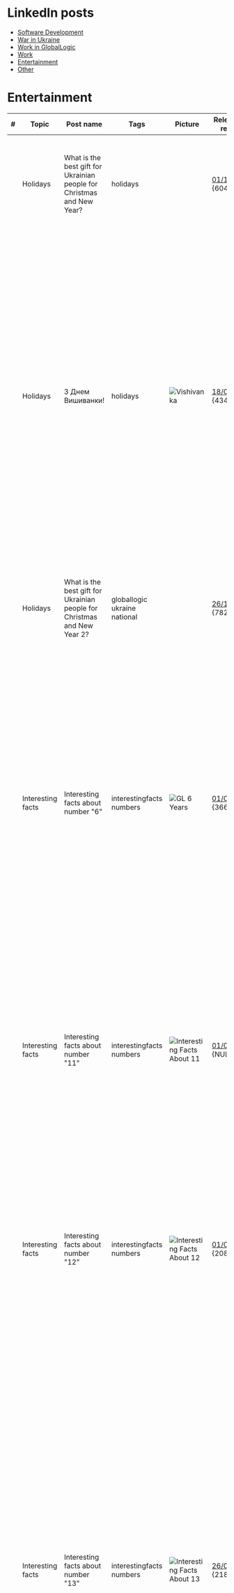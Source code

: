 # LinkedIn posts

- [Software Development](./MyLinkedInPosts_SoftwareDevelopment.md)
- [War in Ukraine](./MyLinkedInPosts_WarInUkraine.md)
- [Work in GlobalLogic](./MyLinkedInPosts_WorkInGL.md)
- [Work](./MyLinkedInPosts_Work.md)
- [Entertainment](./MyLinkedInPosts.md#entertainment)
- [Other](./MyLinkedInPosts.md#other)

# Entertainment

| # | Topic | Post name   | Tags           | Picture     | Release date, reactions |  Post    | Links         |
| - | ------|-------------|----------------|-------------|-------------------------|----------|:-------------:|
| | Holidays | What is the best gift for Ukrainian people for Christmas and New Year? | holidays | | [01/12/2022](https://www.linkedin.com/posts/dimanikulin_armukrainenow-warinukraine-activity-7012374950275637249-Wpcn?utm_source=share&utm_medium=member_desktop) {6049/13/9/0} | - Patriot defense system **8%**, - Atacms **16%**, - pUTINs visit of Kobzon concert **76%**. 173 votes. Any other options I forgot to mention?| |
|  | Holidays | З Днем Вишиванки! | holidays | <img src="./Images/Vishivanka.jpg" alt="Vishivanka" /> | [18/05/2023](https://www.linkedin.com/posts/dimanikulin_globallogic-ukraine-nationalholiday-activity-7064859572955398144-xxKg?utm_source=share&utm_medium=member_desktop) {4342/42/6/0} | Цю футболку-вишиванку я отримав завдяки GlobalLogic та Дню Незалежності України. У 2018 році мені надійшов лист від GlobalLogic з пропозицією обрати спортивний захід з переліку марафонів. Я обрав забіг у Пирогово, який відбувся 24 серпня 2018 року. Там я та ця яскрава футболка-вишиванка поєдналися. Фото було зроблено у офісі. До речі, шорти були блакитні.А у вас є цікаві історії, пов'язані з вишиванками? | |
|  | Holidays | What is the best gift for Ukrainian people for Christmas and New Year 2?| globallogic ukraine national | | [26/12/2022](https://www.linkedin.com/posts/dimanikulin_activity-7145329226500521984-2up9?utm_source=share&utm_medium=member_desktop) {7826/6/5/0} | - Taurus rockets **9%**; - Nuclear weapon **17%**; - pUTINs visit of Kobzon concert **74%**. 151 votes. Any other options I forgot to mention? | |
| | Interesting facts | Interesting facts about number "6" | interestingfacts numbers | <img src="./Images/GL6Years.png" alt="GL 6 Years" /> | [01/04/2023](https://www.linkedin.com/posts/dimanikulin_interestingfacts-numbers-globallogic-activity-7051457743555104769-pDkY?utm_source=share&utm_medium=member_desktop) {3663/15/4/0} | - In many cultures, 6 is considered to be a lucky number; - Six is the smallest perfect number, which means that the sum of its factors (1, 2, and 3) equals 6.; - The average human hand has six bones in each finger, except for the thumb, which has two bones; - I have reached the 6th Anniversary in GlobalLogic recently. Are there other facts? Something else? please share in comments other facts. | |
| | Interesting facts | Interesting facts about number "11" | interestingfacts numbers | <img src="./Images/InterestingFactsAbout11.jpg" alt="Interesting Facts About 11" /> | [01/08/2022](https://www.linkedin.com/posts/dimanikulin_interestingfacts-activity-6967512359246393344-drW-?utm_source=share&utm_medium=member_desktop) {NULL/7/2/0} | - 11 *11 = 121, 11* 111 = 1221, 1111 * 11 = 12221...; - Football team has 11 members; - Eleven is the name of main character in "Stranger Things" TV show; - I have reached 11 K connections now ) Are there other facts? Something else? please share in comments other facts.| |
| | Interesting facts | Interesting facts about number "12" | interestingfacts numbers | <img src="./Images/InterestingFactsAbout12.jpg" alt="Interesting Facts About 12" /> | [01/03/2023](https://www.linkedin.com/posts/dimanikulin_interestingfacts-activity-7031329081606483968-Xg3L?utm_source=share&utm_medium=member_desktop) {2083/3/5/0} | - 12 months in a year; - 12 hours visible on a clock; - 12 is a composite number, an even number, a natural number, and a whole number; - There are 12 stars on the flag of Europe. - Max 12 columns in Bootstrap row. ;) Something else? please share in comments other facts.| |
| | Interesting facts | Interesting facts about number "13" | interestingfacts numbers | <img src="./Images/InterestingFactsAbout13.jpg" alt="Interesting Facts About 13" /> | [26/09/2023](https://www.linkedin.com/posts/dimanikulin_interestingfacts-activity-7112326331484258304-C2fS?utm_source=share&utm_medium=member_desktop) {2189/8/1/0} | Usually, the number 13 is considered unlucky in many cultures. Here are some interesting facts about the number 13: - In some Western cultures, Friday the 13th is considered an especially unlucky day. - In some ancient cultures, this number was considered sacred and associated with the lunar and feminine cycles. It was seen as a symbol of fertility and good fortune. - In mathematics, 13 is considered a prime number, and it has some unique properties - a part of Pythagorean triples and a part of the Fibonacci sequence. - In Italian culture, this number is associated with good fortune. Are there other facts? | |
| | Interesting facts | Interesting facts about number "7" | interestingfacts numbers | <img src="./Images/InterestingFactsAbout7.png" alt="Interesting Facts About 7" /> | [26/03/2024](https://www.linkedin.com/posts/dimanikulin_numbers-interestingfacts-activity-7178308521065648130-rwAl?utm_source=share&utm_medium=member_desktop) {1587/5/3/0} | As you might know the number 7 has a rich history and significance across various cultures and disciplines. Here are 7 interesting facts about the number 7: - Seven is a prime number, meaning it can only be divided by 1 and itself without leaving a remainder. - The fourth prime number, the fourth Fibonacci number, and a Mersenne prime. - In Hinduism and some forms of yoga, there are believed to be seven energy centers in the body called chakras. - Traditionally, the world is divided into seven continents and seven seas. - In Christian theology, the Seven Deadly Sins are a classification of vices that were believed to be particularly detrimental to spiritual progress. - In many cultures, 7 is considered a lucky number. - The Seven Wonders of the Ancient World were a list of remarkable constructions of classical antiquity. Are there other facts? | |
| | Interesting facts | Interesting facts about me | interestingfacts | | [26/03/2024](https://www.linkedin.com/posts/dimanikulin_there-are-a-lot-of-people-in-my-linkedin-activity-7194653260526333953-wBiT?utm_source=share&utm_medium=member_desktop)  {3161/0/1/0} | There are a lot of people in my LinkedIn network who know me well. Let's share four random facts about me and guess which one is not true. Can you also share something interesting about yourself? Which one is not true about me? - I cannot swim well; - They called me Winnie the Pooh; - I dance folk; - I visited Egypt | |
| | Interesting facts | Interesting facts about number "14" | interestingfacts numbers | <img src="./Images/InterestingFactsAbout14.jpg" alt="Interesting Facts About 14" /> | [28/05/2024](https://www.linkedin.com/posts/dimanikulin_interestingfacts-numbers-activity-7201133644424396800-xGQA?utm_source=share&utm_medium=member_desktop)  {1172/2/7/0} | Did you know the facts that highlight the number 14's significance and varied roles across different domains? Here are some interesting facts about the number 14: - The sum of the first three square numbers (1� + 2� + 3� = 1 + 4 + 9 = 14). - Silicon has an atomic number of 14. - The term "fortnight" means 14 nights (or two weeks). - In traditional Judaism, a boy reaches the age of Bar Mitzvah at 13, but the celebration often occurs in the 14th year. - Valentine's Day is celebrated on February 14th. Do you know any other facts? Please share other facts in the comments. | |
TODO https://www.linkedin.com/posts/dimanikulin_%D0%BE%D1%81%D1%8C-%D0%BA%D1%96%D0%BB%D1%8C%D0%BA%D0%B0-%D1%86%D1%96%D0%BA%D0%B0%D0%B2%D0%B8%D1%85-%D1%84%D0%B0%D0%BA%D1%82%D1%96%D0%B2-%D0%BF%D1%80%D0%BE-%D1%87%D0%B8%D1%81%D0%BB%D0%BE-15-activity-7298241798823403522-YL1Y?utm_source=share&utm_medium=member_desktop&rcm=ACoAAAlsWb8BPAbKMyDiy56H2KfpjQJ1GthAUxM

# Other

| # | Topic | Post name   | Tags           | Picture     | Release date, reactions |  Post    | Links         |
| - | ------|-------------|----------------|-------------|-------------------------|----------|:-------------:|
| | Fishing | Attempt 0 | fishing staysafe emailsecurity internetsecurity | <img src="./Images/fishing00.jpg" alt="fishing 00" /> <img src="./Images/fishing01.jpg" alt="fishing 01" /> | [01/12/2022](https://www.linkedin.com/posts/dimanikulin_fishing-activity-6993092454992211969-Ucgz?utm_source=share&utm_medium=member_desktop) {NULL/10/0/0} | Dear fishers, thank you! But I will reject your gift ($3.5M) again. And will do it again and again.  | |
| | Fishing | Attempt 1 | fishing staysafe emailsecurity internetsecurity | <img src="./Images/fishing02.jpg" alt="fishing 02" /> | [01/06/2022](https://www.linkedin.com/posts/dimanikulin_fishing-activity-6939455519191404544-mWpp?utm_source=share&utm_medium=member_desktop) {NULL/2/0/0} | This time they did not propose to send a big amount of money to me just for sharing my account info. This time they did not propose a big prize for me just for providing my credit card information. Instead, they used actor name (Peter Pine) to contact them � for me it�s the best fishing attack for now. | |
| | Fishing | Attempt 2 | fishing staysafe emailsecurity internetsecurity | <img src="./Images/fishing03.jpg" alt="fishing 03" /> | [01/05/2022](https://www.linkedin.com/posts/dimanikulin_it-is-so-easy-to-get-really-big-money-now-activity-6935298599983443968-1GRA?utm_source=share&utm_medium=member_desktop) {NULL/23/10/0} | It is so easy to get really big money now. I can receive a payment with amount 10 Million US Dollars. What I need is just to send my address, bank name and address, account name and number, Swift Code etc. However, I need to reject this nice offer because I do not know what to do with such big money. )))  | |
| | Fishing | Attempt 3 | fishing staysafe emailsecurity internetsecurity | <img src="./Images/fishing04.jpg" alt="fishing 04" /> | [01/07/2022](https://www.linkedin.com/posts/dimanikulin_that-is-probably-first-time-when-i-reject-activity-6885883352952438784-CEq-?utm_source=share&utm_medium=member_desktop) {NULL/16/1/0} | That is probably first time when I reject the high-paying job and WFH mode. They sent me an email with a job description. Also they even provided me a password and nice attachment to open so I could start working immediately. Not this time, sorry guys ;-) | |
| | Fishing | Attempt 4 | fishing staysafe emailsecurity internetsecurity | <img src="./Images/fishing05.jpg" alt="fishing 05" /> | [24/04/2023](https://www.linkedin.com/posts/dimanikulin_fishing-activity-7054716495364300801-_-1z?utm_source=share&utm_medium=member_desktop) {2392/8/0/0} | The most boring proposal so far. This time they did not propose big money neither high-paying job with WFH. They just wanted to warn me about disk space. | |
| | Fishing | Sensitive or confidential language | fishing staysafe emailsecurity internetsecurity | <img src="./Images/fishing06.jpg" alt="fishing 06" /> | [06/06/2023](https://www.linkedin.com/posts/dimanikulin_staysafe-fishing-activity-7071738520201027584-TmuQ?utm_source=share&utm_medium=member_desktop) {1694/2/0/0} | It is unfortunately true that some people may use sensitive or confidential language (Confidential! Sensitive Information!) in their messages as a tactic to deceive or manipulate others, and they may not be concerned about the consequences of doing so. If you receive a message that you suspect may be fraudulent or deceptive, it is important to exercise caution and to verify the authenticity of the message before taking any action. This may involve double-checking the source of the message, looking for signs of phishing or other scams, or seeking guidance from a trusted authority or expert. By taking these precautions, you can help protect yourself from potential harm and avoid falling victim to scams or other types of fraud. Stay safe! | |
| | LinkedIn content | Just Joined LinkedIn | LinkedIn Content | <img src="./Images/JustJoinedLinkedIn.jpg" alt="Just Joined LinkedIn" /> | [16/02/2022](https://www.linkedin.com/posts/dimanikulin_%D0%BD%D0%B0%D0%B1%D0%BE%D0%BB%D0%B5%D0%BB%D0%BE-activity-6896460037422686208-xicr?utm_source=share&utm_medium=member_desktop) {132000/1145/377/14} | Наболело... | |
| | LinkedIn content | What do you think about content posted in LinkedIn? | LinkedIn Content | | [08/05/2023](https://www.linkedin.com/posts/dimanikulin_linkedin-content-activity-7061244365477752832-VDm0?utm_source=share&utm_medium=member_desktop) {3836/4/0/0} | About a year ago, I posted a picture about LI content and received a lot of responses. So.. What do you think about content posted in LinkedIn? Please share your opinion in the comments. - Dating  **31%**; - Asking for agreement or disagreement **19%**; - Memes from the 20th century **44%**; - Pet photos **6%**; 16 Votes | |
| | LinkedIn content | Advertising in Ukrainian language | LinkedIn Content | <img src="./Images/AdvertisingInUkrainian.jpg" alt="Advertising in ukrainian language" /> | [14/01/2025](https://www.linkedin.com/posts/dimanikulin_linkedin-advertising-ukrainian-activity-7284854364714782720-o7kw?utm_source=share&utm_medium=member_desktop) {TBD/TBD/TBD/TBD} | Що не так з LinkedIn? Шановна спільнота, до мене прийшло кілька повідомлень із рекламою, і все б нічого, якби не маленька деталь – вони прийшли російською мовою, хоча автора хотіли використати українську, але LinkedIn нібито не дав. Чи може хтось пояснити, чи це проблема LinkedIn? А може, щось автора намудрили? | |

Format is *{Reviews/Likes/Comments/Reposts}*
